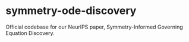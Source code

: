 # symmetry-ode-discovery
Official codebase for our NeurIPS paper, Symmetry-Informed Governing Equation Discovery.

